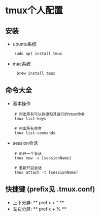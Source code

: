 # tmux个人配置

## 安装
- ubuntu系统
```shell
    sudo apt install tmux
```

- mac系统
```shell
     brew install tmux
```

## 命令大全

- 基本操作
```shell
    # 列出所有可以快捷和其运行的tmux命令
    tmux list-keys
    
    # 列出所有命令
    tmux list-commands
```

- session会话
```shell
    # 新开一个会话    
    tmux new -s [sessionName]
    
    # 重新开启会话
    tmux attach -t [sessionName]
```

## 快捷键 (prefix见 .tmux.conf)

- 上下分屏: ** prefix + " **
- 左右分屏: ** prefix + % **

